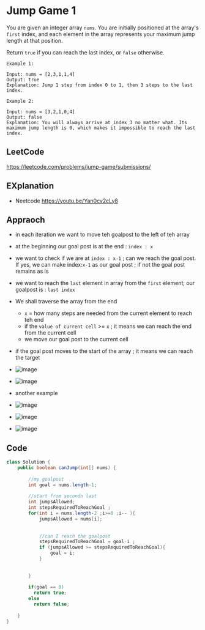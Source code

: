 # Jump Game 1
You are given an integer array `nums`. You are initially positioned at the array's `first` index, and each element in the array represents your maximum jump length at that position.

Return `true` if you can reach the last index, or `false` otherwise.
 
````
Example 1:

Input: nums = [2,3,1,1,4]
Output: true
Explanation: Jump 1 step from index 0 to 1, then 3 steps to the last index.
````
````
Example 2:

Input: nums = [3,2,1,0,4]
Output: false
Explanation: You will always arrive at index 3 no matter what. Its maximum jump length is 0, which makes it impossible to reach the last index.
````

## LeetCode
https://leetcode.com/problems/jump-game/submissions/ 

## EXplanation 
- Neetcode  https://youtu.be/Yan0cv2cLy8 

## Appraoch 
- in each iteration we want to move teh goalpost to the left of teh array
- at the beginning our goal post is at the end : `index : x`
- we want to check if we are at `index : x-1`  ; can we reach the goal post. If yes, we can make index:`x-1` as our goal post ; if not the goal post remains as is 


- we want to reach the `last` element in array from the `first` element; our goalpost is : `last index`
- We shall traverse the array from the end
  - `x` = how many steps are needed from the current element to reach teh end 
  - if the `value of current cell` >= `x` ; it means we can reach the end from the current cell
  - we move our goal post to the current cell

- if the goal post moves to  the start of the array ; it means we can reach the target   

- ![image](https://user-images.githubusercontent.com/8110582/178993068-36e77da1-5fdb-413d-a466-f73bf8b2ad65.png)
- ![image](https://user-images.githubusercontent.com/8110582/178993341-201e2099-8d95-44a8-a17b-d6b061d49b55.png)

- another example
- ![image](https://user-images.githubusercontent.com/8110582/178993748-880ed7f3-e4a9-4059-a62f-a4f7cf900a72.png)
- ![image](https://user-images.githubusercontent.com/8110582/178993801-cc27bce8-18a0-4339-9dc7-cb9898836320.png)
- ![image](https://user-images.githubusercontent.com/8110582/178994122-2df15a78-0188-46f5-8264-fce00b70e4c3.png)





## Code
````java
class Solution {
    public boolean canJump(int[] nums) {
 
        //my goalpost
        int goal = nums.length-1;
        
        //start from secondn last
        int jumpsAllowed;
        int stepsRequiredToReachGoal ;
        for(int i = nums.length-2 ;i>=0 ;i-- ){
            jumpsAllowed = nums[i];
            
            
            //can I reach the goalpost
            stepsRequiredToReachGoal = goal-i ;
            if (jumpsAllowed >= stepsRequiredToReachGoal){
                goal = i;
            }
             
            
        }
               
        if(goal == 0)
          return true;
        else
          return false;
  
    }
}
````

